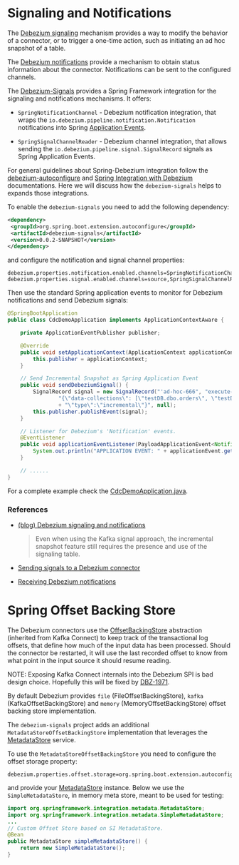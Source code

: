 # Signaling and Notifications

The [Debezium signaling](https://debezium.io/documentation/reference/2.3/configuration/signalling.html) mechanism provides a way to modify the behavior of a connector, or to trigger a one-time action, such as initiating an ad hoc snapshot of a table.

The [Debezium notifications](https://debezium.io/documentation/reference/configuration/notification.html) provide a mechanism to obtain status information about the connector. Notifications can be sent to the configured channels.

The [Debezium-Signals](https://github.com/tzolov/debezium-signals) provides a Spring Framework integration for the signaling and notifications mechanisms. It offers:

- `SpringNotificationChannel` - Debezium notification integration, that wraps the `io.debezium.pipeline.notification.Notification` notifications into Spring [Application Events](https://docs.spring.io/spring-framework/reference/core/beans/context-introduction.html#context-functionality-events).

- `SpringSignalChannelReader` - Debezium channel integration, that allows sending the `io.debezium.pipeline.signal.SignalRecord` signals as Spring Application Events.

For general guidelines about Spring-Debezium integration follow the [debezium-autoconfigure](https://github.com/spring-cloud/stream-applications/tree/main/functions/common/debezium-autoconfigure) and [Spring Integration with Debezium](https://docs.spring.io/spring-integration/docs/6.2.0-SNAPSHOT/reference/html/debezium.html#debezium) documentations.
Here we will discuss how the `debezium-signals`  helps to expands those integrations.

To enable the `debezium-signals` you need to add the following dependency:

```xml
<dependency>
 <groupId>org.spring.boot.extension.autoconfigure</groupId>
 <artifactId>debezium-signals</artifactId>
 <version>0.0.2-SNAPSHOT</version>
</dependency>
```



and configure the notification and signal channel properties:

```properties
debezium.properties.notification.enabled.channels=SpringNotificationChannel
debezium.properties.signal.enabled.channels=source,SpringSignalChannelReader
```

Then use the standard Spring application events to monitor for Debezium notifications and send Debezium signals:

```java
@SpringBootApplication
public class CdcDemoApplication implements ApplicationContextAware {

	private ApplicationEventPublisher publisher;

	@Override
	public void setApplicationContext(ApplicationContext applicationContext) {
		this.publisher = applicationContext;
	}

	// Send Incremental Snapshot as Spring Application Event
	public void sendDebeziumSignal() {
		SignalRecord signal = new SignalRecord("'ad-hoc-666", "execute-snapshot",
				"{\"data-collections\": [\"testDB.dbo.orders\", \"testDB.dbo.customers\", \"testDB.dbo.products\"],"
				+ "\"type\":\"incremental\"}", null);
		this.publisher.publishEvent(signal);
	}

	// Listener for Debezium's 'Notification' events.
	@EventListener
	public void applicationEventListener(PayloadApplicationEvent<Notification> applicationEvent) {
		System.out.println("APPLICATION EVENT: " + applicationEvent.getPayload());
	}

	// ......
}

```

For a complete example check the [CdcDemoApplication.java](https://github.com/tzolov/spring-debezium-demos/blob/main/src/main/java/com/example/sidebeziumdemo/CdcDemoApplication.java).

### References

- [(blog) Debezium signaling and notifications](https://debezium.io/blog/2023/06/27/Debezium-signaling-and-notifications/)
  > Even when using the Kafka signal approach, the incremental snapshot feature still requires the presence and use of the signaling table.

- [Sending signals to a Debezium connector](https://debezium.io/documentation/reference/configuration/signalling.html)
- [Receiving Debezium notifications](https://debezium.io/documentation/reference/configuration/notification.html)

# Spring Offset Backing Store

The Debezium connectors use the [OffsetBackingStore](https://github.com/apache/kafka/blob/trunk/connect/runtime/src/main/java/org/apache/kafka/connect/storage/OffsetBackingStore.java) abstraction (inherited from Kafka Connect) to keep track of the transactional log offsets, that define how much of the input data has been processed.
Should the connector be restarted, it will use the last recorded offset to know from what point in the input source it should resume reading.

NOTE: Exposing Kafka Connect internals into the Debezium SPI is bad design choice.
Hopefully this will be fixed by [DBZ-1971](https://issues.redhat.com/browse/DBZ-1971).

By default Debezium provides `file` (FileOffsetBackingStore), `kafka` (KafkaOffsetBackingStore) and  `memory` (MemoryOffsetBackingStore) offset backing store implementation.

The `debezium-signals` project adds an additional `MetadataStoreOffsetBackingStore` implementation that leverages the [MetadataStore](https://docs.spring.io/spring-integration/docs/current/reference/html/system-management.html#metadata-store) service.

To use the `MetadataStoreOffsetBackingStore` you need to configure the offset storage property:

```properties
debezium.properties.offset.storage=org.spring.boot.extension.autoconfigure.debezium.signals.MetadataStoreOffsetBackingStore
```

and provide your [MetadataStore](https://docs.spring.io/spring-integration/docs/current/reference/html/system-management.html#metadata-store) instance.
Below we use the `SimpleMetadataStore`, in memory meta store, meant to be used for testing:

```java
import org.springframework.integration.metadata.MetadataStore;
import org.springframework.integration.metadata.SimpleMetadataStore;
...
// Custom Offset Store based on SI MetadataStore.
@Bean
public MetadataStore simpleMetadataStore() {
	return new SimpleMetadataStore();
}
```